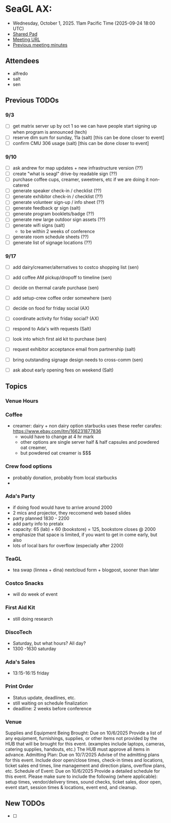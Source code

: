 # SeaGL AX: 
- Wednesday, October 1, 2025. 11am Pacific Time (2025-09-24 18:00 UTC)
- [Shared Pad](https://pad.seattlematrix.org/p/seagl_ax)
- [Meeting URL]()
- [Previous meeting minutes](https://github.com/SeaGL/organization/tree/main/meetings/2025)


## Attendees
- alfredo
- salt
- sen



## Previous TODOs

### 9/3
- [ ] get matrix server up by oct 1 so we can have people start signing up when program is announced (tech)
- [ ] reserve dim sum for sunday, 11a (salt) [this can be done closer to event]
- [ ] confirm CMU 306 usage (salt) [this can be done closer to event]

### 9/10
- [ ] ask andrew for map updates + new infrastructure version (??)
- [ ] create "what is seagl" drive-by readable sign (??)
- [ ] purchase coffee cups, creamer, sweetners, etc if we are doing it non-catered
- [ ] generate speaker check-in / checklist (??)
- [ ] generate exhibitor check-in / checklist (??)
- [ ] generate volunteer sign-up / info sheet (??)
- [ ] generate feedback qr sign (salt)
- [ ] generate program booklets/badge (??)
- [ ] generate new large outdoor sign assets (??)
- [ ] generate wifi signs (salt)
  - to be within 2 weeks of conference
- [ ] generate room schedule sheets (??)
- [ ] generate list of signage locations (??)

### 9/17
- [ ] add dairy/creamer/alternatives to costco shopping list (sen)
- [ ] add coffee AM pickup/dropoff to timeline (sen)
- [ ] decide on thermal carafe purchase (sen)
- [ ] add setup-crew coffee order somewhere (sen)
- [ ] decide on food for friday social (AX)
- [ ] coordinate activity for friday social? (AX)
- [ ] respond to Ada's with requests (Salt)
- [ ] look into which first aid kit to purchase (sen)
- [ ] request exhibitor acceptance email from partnership (salt)
- [ ] bring outstanding signage design needs to cross-comm (sen)
- [ ] ask about early opening fees on weekend (Salt)


## Topics

### Venue Hours

### Coffee
- creamer: 
    dairy + non dairy option
    starbucks uses these reefer carafes: https://www.ebay.com/itm/166231877836
    - would have to change at 4 hr mark
    - other options are single server half & half capsules and powdered oat creamer,
    - but powdered oat creamer is $$$


### Crew food options
- probably donation, probably from local starbucks
-  


### Ada's Party

- if doing food would have to arrive around 2000
- 2 mics and projector, they reccomend web based slides 
- party planned 1830 - 2200
- add party info to pretalx
- capacity: 65 (lab) + 60 (bookstore) = 125, bookstore closes @ 2000
- emphasize that space is limited, if you want to get in come early, but also 
- lots of local bars for overflow (especially after 2200) 

### TeaGL
- tea swap (linnea + dina)
    nextcloud form + blogpost, sooner than later

### Costco Snacks
   - will do week of event

### First Aid Kit
 - still doing research

### DiscoTech
- Saturday, but what hours? All day?
- 1300 -1630 saturday

### Ada's Sales
- 13:15-16:15 friday

### Print Order
- Status update, deadlines, etc.
- still waiting on schedule finalization
- deadline: 2 weeks before conference

### Venue
Supplies and Equipment Being Brought:
Due on 10/6/2025
Provide a list of any equipment, furnishings, supplies, or other items not provided by the HUB that will be brought for this event. (examples include laptops, cameras, catering supplies, handouts, etc.)
The HUB must approve all items in advance.
Admitting Plan:
Due on 10/7/2025
Advise of the admitting plans for this event. Include door open/close times, check-in times and locations, ticket sales end times, line management and direction plans, overflow plans, etc.
Schedule of Event:
Due on 10/6/2025
Provide a detailed schedule for this event. Please make sure to include the following (where applicable): setup times, vendor/delivery times, sound checks, ticket sales, door open, event start, session times & locations, event end, and cleanup.


## New TODOs

- [ ] 

